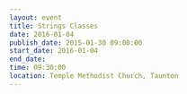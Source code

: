 ```yaml
---
layout: event
title: Strings Classes
date: 2016-01-04
publish_date: 2015-01-30 09:00:00
start_date: 2016-01-04
end_date: 
time: 09:30:00
location: Temple Methodist Church, Taunton
---
```


